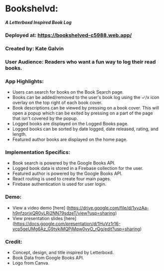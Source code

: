 # Bookshelvd:

**_A Letterboxd Inspired Book Log_**

### Deployed at: https://bookshelved-c5988.web.app/

### Created by: Kate Galvin

### User Audience: Readers who want a fun way to log their read books.

### App Highlights:

- Users can search for books on the Book Search page.
- Books can be added/removed to the user's book log using the ✓/x icon overlay on the top right of each book cover.
- Book descriptions can be viewed by pressing on a book cover. This will open a popup which can be exited by pressing on a part of the page that isn't covered by the popup.
- Logged books are displayed on the Logged Books page.
- Logged books can be sorted by date logged, date released, rating, and length.
- Featured author books are displayed on the home page.

### Implementation Specifics:

- Book search is powered by the Google Books API.
- Logged book data is stored in a Firebase collection for the user.
- Featured author is powered by the Google Books API.
- React routing is used to create four main pages.
- Firebase authentication is used for user login.

### Demo:

- View a video demo [here] (https://drive.google.com/file/d/1yvzAa-h9nfzorjxQR0yLRi2NN79sdzeT/view?usp=sharing)
- View presentation slides [here] (https://docs.google.com/presentation/d/1HuVz1r16-ycp5geUMg6Az_G9tykiMQPjMqw0vyO_rQg/edit?usp=sharing)

### Credit:

- Concept, design, and title inspired by Letterboxd.
- Book Data from Google Books API.
- Logo from Canva.
